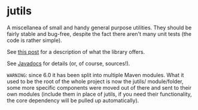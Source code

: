 # jutils

A miscellanea of small and handy general purpose utilities.
They should be fairly stable and bug-free, despite the fact there aren't many unit tests
(the code is rather simple).  

See [this post](http://www.marcobrandizi.info/mysite/jutils) for a description of what the library offers.  

See [Javadocs](http://isa-tools.org/jUtils/javadocs/Summary) for details (or, of course, sources!).  

``WARNING``: since 6.0 it has been split into multiple Maven modules. What it used to be the root of the whole 
project is now the jutils/ module/folder, some more specific components were moved out of there and sent to 
their own modules (include them in place of jutils, if you need their functionality, the core dependency will be 
pulled up automatically).  
